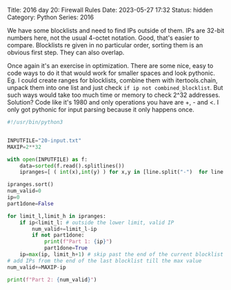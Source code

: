 Title: 2016 day 20: Firewall Rules
Date: 2023-05-27 17:32
Status: hidden
Category: Python
Series: 2016

We have some blocklists and need to find IPs outside of them. IPs are 32-bit
numbers here, not the usual 4-octet notation. Good, that's easier to compare.
Blocklists re given in no particular order, sorting them is an obvious first
step. They can also overlap.

Once again it's an exercise in optimization. There are some nice, easy to code
ways to do it that would work for smaller spaces and look pythonic. Eg. I could
create ranges for blocklists, combine them with itertools.chain, unpack them into
one list and just check `if ip not combined_blocklist`. But such ways would take
too much time or memory to check 2^32 addresses. Solution? Code like it's
1980 and only operations you have are +, - and <. I only got pythonic for
input parsing because it only happens once.

```python
#!/usr/bin/python3


INPUTFILE="20-input.txt"
MAXIP=2**32

with open(INPUTFILE) as f:
    data=sorted(f.read().splitlines())
    ipranges=[ ( int(x),int(y) ) for x,y in [line.split("-")  for line in data ] ]

ipranges.sort()
num_valid=0
ip=0
part1done=False

for limit_l,limit_h in ipranges:
    if ip<limit_l: # outside the lower limit, valid IP
        num_valid+=limit_l-ip
        if not part1done:
            print(f"Part 1: {ip}")
            part1done=True
    ip=max(ip, limit_h+1) # skip past the end of the current blocklist
# add IPs from the end of the last blocklist till the max value
num_valid+=MAXIP-ip

print(f"Part 2: {num_valid}")
```